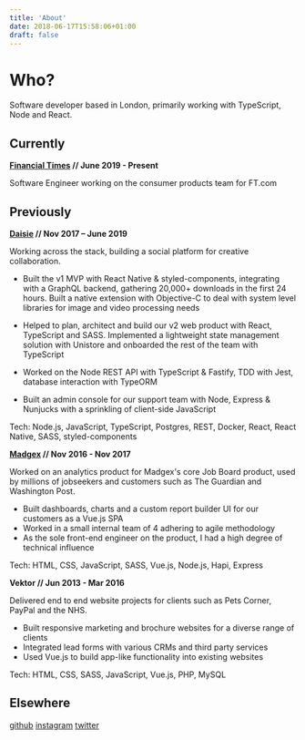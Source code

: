 ```yaml
---
title: 'About'
date: 2018-06-17T15:58:06+01:00
draft: false
---
```


# Who?

Software developer based in London, primarily working with TypeScript, Node and React.

## Currently

**[Financial Times](https://www.ft.com/) // June 2019 - Present**

Software Engineer working on the consumer products team for FT.com

## Previously

**[Daisie](https://www.daisie.com/) // Nov 2017 – June 2019**

Working across the stack, building a social platform for creative collaboration.

- Built the v1 MVP with React Native & styled-components, integrating with a GraphQL backend, gathering 20,000+ downloads in the first 24 hours. Built a native extension with Objective-C to deal with system level libraries for image and video processing needs

- Helped to plan, architect and build our v2 web product with React, TypeScript and SASS. Implemented a lightweight state management solution with Unistore and onboarded the rest of the team with TypeScript

- Worked on the Node REST API with TypeScript & Fastify, TDD with Jest, database interaction with TypeORM

- Built an admin console for our support team with Node, Express & Nunjucks with a sprinkling of client-side JavaScript

Tech: Node.js, JavaScript, TypeScript, Postgres, REST, Docker, React, React Native, SASS, styled-components

**[Madgex](https://www.madgex.com/) // Nov 2016 - Nov 2017**

Worked on an analytics product for Madgex's core Job Board product, used by millions of jobseekers and customers such as The Guardian and Washington Post.

- Built dashboards, charts and a custom report builder UI for our customers as a Vue.js SPA
- Worked in a small internal team of 4 adhering to agile methodology
- As the sole front-end engineer on the product, I had a high degree of technical influence

Tech: HTML, CSS, JavaScript, SASS, Vue.js, Node.js, Hapi, Express

**Vektor // Jun 2013 - Mar 2016**

Delivered end to end website projects for clients such as Pets Corner, PayPal and the NHS.

- Built responsive marketing and brochure websites for a diverse range of clients
- Integrated lead forms with various CRMs and third party services
- Used Vue.js to build app-like functionality into existing websites

Tech: HTML, CSS, SASS, JavaScript, Vue.js, PHP, MySQL

## Elsewhere

[github](https://github.com/timnovis)
[instagram](https://instagram.com/timnovis)
[twitter](https://twitter.com/timnovis)
